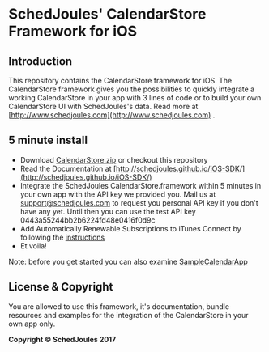 # SchedJoules' CalendarStore Framework for iOS

## Introduction
This repository contains the CalendarStore framework for iOS. The CalendarStore framework gives you the possibilities to quickly integrate a working CalendarStore in your app with 3 lines of code or to build your own CalendarStore UI with SchedJoules's data. Read more at [http://www.schedjoules.com](http://www.schedjoules.com) . 

## 5 minute install
 - Download [CalendarStore.zip](https://github.com/schedjoules/iOS-SDK/blob/master/CalendarStore.zip) or checkout this repository
 - Read the Documentation at [http://schedjoules.github.io/iOS-SDK/](http://schedjoules.github.io/iOS-SDK/)
 - Integrate the SchedJoules CalendarStore.framework within 5 minutes in your own app with the API key we provided you. Mail us at support@schedjoules.com to request you personal API key if you don't have any yet. Until then you can use the test API key 0443a55244bb2b6224fd48e0416f0d9c
 - Add Automatically Renewable Subscriptions to iTunes Connect by following the [instructions](https://github.com/schedjoules/iOS-SDK/blob/master/connect.md)
 - Et voila!

Note: before you get started you can also examine [SampleCalendarApp](https://github.com/schedjoules/iOS-SDK/tree/master/Example)

## License & Copyright
You are allowed to use this framework, it's documentation, bundle resources and examples for the integration of the CalendarStore in your own app only.

**Copyright © SchedJoules 2017**
